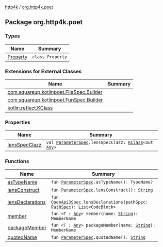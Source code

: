 [http4k](../index.md) / [org.http4k.poet](./index.md)

## Package org.http4k.poet

### Types

| Name | Summary |
|---|---|
| [Property](-property/index.md) | `class Property` |

### Extensions for External Classes

| Name | Summary |
|---|---|
| [com.squareup.kotlinpoet.FileSpec.Builder](com.squareup.kotlinpoet.-file-spec.-builder/index.md) |  |
| [com.squareup.kotlinpoet.FunSpec.Builder](com.squareup.kotlinpoet.-fun-spec.-builder/index.md) |  |
| [kotlin.reflect.KClass](kotlin.reflect.-k-class/index.md) |  |

### Properties

| Name | Summary |
|---|---|
| [lensSpecClazz](lens-spec-clazz.md) | `val `[`ParameterSpec`](../org.http4k.openapi/-parameter-spec/index.md)`.lensSpecClazz: `[`KClass`](https://kotlinlang.org/api/latest/jvm/stdlib/kotlin.reflect/-k-class/index.html)`<out `[`Any`](https://kotlinlang.org/api/latest/jvm/stdlib/kotlin/-any/index.html)`>` |

### Functions

| Name | Summary |
|---|---|
| [asTypeName](as-type-name.md) | `fun `[`ParameterSpec`](../org.http4k.openapi/-parameter-spec/index.md)`.asTypeName(): TypeName?` |
| [lensConstruct](lens-construct.md) | `fun `[`ParameterSpec`](../org.http4k.openapi/-parameter-spec/index.md)`.lensConstruct(): `[`String`](https://kotlinlang.org/api/latest/jvm/stdlib/kotlin/-string/index.html) |
| [lensDeclarations](lens-declarations.md) | `fun `[`OpenApi3Spec`](../org.http4k.openapi/-open-api3-spec/index.md)`.lensDeclarations(pathSpec: `[`PathSpec`](../org.http4k.openapi/-path-spec/index.md)`): `[`List`](https://kotlinlang.org/api/latest/jvm/stdlib/kotlin.collections/-list/index.html)`<CodeBlock>` |
| [member](member.md) | `fun <T : `[`Any`](https://kotlinlang.org/api/latest/jvm/stdlib/kotlin/-any/index.html)`> member(name: `[`String`](https://kotlinlang.org/api/latest/jvm/stdlib/kotlin/-string/index.html)`): MemberName` |
| [packageMember](package-member.md) | `fun <T : `[`Any`](https://kotlinlang.org/api/latest/jvm/stdlib/kotlin/-any/index.html)`> packageMember(name: `[`String`](https://kotlinlang.org/api/latest/jvm/stdlib/kotlin/-string/index.html)`): MemberName` |
| [quotedName](quoted-name.md) | `fun `[`ParameterSpec`](../org.http4k.openapi/-parameter-spec/index.md)`.quotedName(): `[`String`](https://kotlinlang.org/api/latest/jvm/stdlib/kotlin/-string/index.html) |
